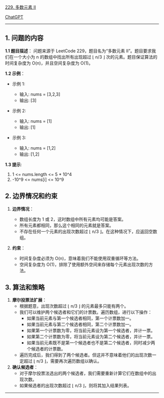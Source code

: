 [229. 多数元素 II](https://leetcode.cn/problems/majority-element-ii)

[ChatGPT](https://chat.openai.com/share/d7cb118f-fb93-4930-8775-847b3f44eb7b)

---

## 1. 问题的内容
**1.1 题目描述**：
问题来源于 LeetCode 229，题目名为“多数元素 II”。题目要求我们在一个大小为 n 的数组中找出所有出现超过 ⌊ n/3 ⌋ 次的元素。题目保证算法的时间复杂度为 O(n)，并且空间复杂度为 O(1)。

**1.2 示例**：
- 示例 1:
  - 输入: nums = [3,2,3]
  - 输出: [3]

- 示例 2:
  - 输入: nums = [1]
  - 输出: [1]

- 示例 3:
  - 输入: nums = [1,2]
  - 输出: [1,2]

**1.3 提示**:
1. 1 <= nums.length <= 5 * 10^4
2. -10^9 <= nums[i] <= 10^9

## 2. 边界情况和约束
1. **边界情况**：
   - 数组长度为 1 或 2，这时数组中所有元素均可能是答案。
   - 所有元素都相同，那么这个相同的元素就是答案。
   - 不存在任何一个元素的出现次数超过 ⌊ n/3 ⌋。在这种情况下，应返回空数组。

2. **约束**：
   - 时间复杂度必须为 O(n)，意味着我们不能使用双重循环等方法。
   - 空间复杂度为 O(1)，排除了使用额外空间来存储每个元素出现次数的方法。

## 3. 算法和策略
1. **摩尔投票法扩展**：
   - 根据题意，出现次数超过 ⌊ n/3 ⌋ 的元素最多只能有两个。
   - 我们可以维护两个候选者和它们的计票数。遍历数组，进行以下操作：
     - 如果当前元素与第一个候选者相同，第一个计票数加一。
     - 如果当前元素与第二个候选者相同，第二个计票数加一。
     - 如果第一个计票数为零，将当前元素设为第一个候选者，并计一票。
     - 如果第二个计票数为零，将当前元素设为第二个候选者，并计一票。
     - 如果当前元素既不是第一个候选者也不是第二个候选者，同时减少两个候选者的计票数。
   - 遍历完成后，我们得到了两个候选者。但这并不意味着他们的出现次数一定超过 ⌊ n/3 ⌋，需要再次遍历数组以确认。
2. **确认候选者**：
   - 对于摩尔投票法选出的两个候选者，我们需要重新计算它们在数组中的出现次数。
   - 如果候选者的出现次数超过 ⌊ n/3 ⌋，则将其加入结果列表。

---